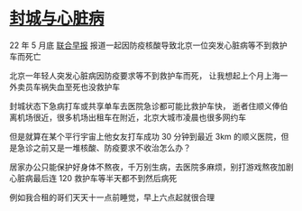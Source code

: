 # [封城与心脏病](/2022/05/lockdown_and_heart_disease.md)

22 年 5 月底
[联合早报](https://www.zaobao.com/realtime/china/story20220527-1276893)
报道一起因防疫核酸导致北京一位突发心脏病等不到救护车而死亡

北京一年轻人突发心脏病因防疫要求等不到救护车而死，
让我想起上个月上海一外卖员车祸失血至死也没救护车

封城状态下急病打车或共享单车去医院急诊都可能比救护车快，
逝者住顺义俸伯离机场很近，很多机场出租车在附近，北京大城市凌晨也很多网约车

但是就算在某个平行宇宙上他女友打车成功 30 分钟到最近 3km 的顺义医院，但是急诊之前又是一堆核酸、防疫要求不收治怎么办？

居家办公只能保护好身体不熬夜，千万别生病，去医院多麻烦，别打游戏熬夜加剧心脏病最后连 120 救护车等半天都不到然后病死

例如我合租的哥们天天十一点前睡觉，早上六点起就很合理
